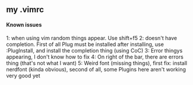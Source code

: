 ## my .vimrc

#### Known issues
1: when using vim <file> random things appear. Use shift+f5
2: doesn't have completion. First of all Plug must be installed
after installing, use :PlugInstall, and install the completion thing (using CoC)
3: Error thingys appearing, I don't know how to fix
4: On right of the bar, there are errors thing (that's not what I want)
5: Weird font (missing things), first fix: install nerdfont (kinda obvious), 
second of all, some Plugins here aren't working very good yet

